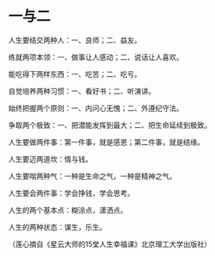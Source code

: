 # 一与二

人生要结交两种人：一、良师；二、益友。 

练就两项本领：一、做事让人感动；二、说话让人喜欢。 

能吃得下两样东西：一、吃苦；二、吃亏。 

自觉培养两种习惯：一、看好书；二、听演讲。 

始终把握两个原则：一、内问心无愧；二、外遵纪守法。 

争取两个极致：一、把潜能发挥到最大；二、把生命延续到极致。 

人生要做两件事：第一件事，就是感恩；第二件事，就是结缘。 

人生要迈两道坎：情与钱。 

人生要喘两种气：一种是生命之气，一种是精神之气。 

人生要会两件事：学会挣钱，学会思考。 

人生的两个基本点：糊涂点，潇洒点。 

人生的两种状态：谋生，乐生。 

（莲心摘自《星云大师的15堂人生幸福课》北京理工大学出版社）